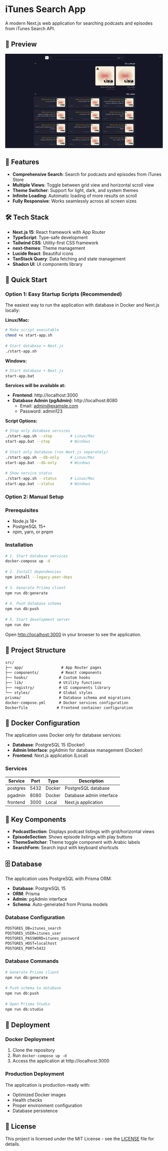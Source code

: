# iTunes Search App

A modern Next.js web application for searching podcasts and episodes from iTunes Search API.

## 📱 Preview
![iTunes Search App Preview](iTunes-Search.png)

## 🌟 Features

- **Comprehensive Search**: Search for podcasts and episodes from iTunes Store
- **Multiple Views**: Toggle between grid view and horizontal scroll view
- **Theme Switcher**: Support for light, dark, and system themes
- **Infinite Loading**: Automatic loading of more results on scroll
- **Fully Responsive**: Works seamlessly across all screen sizes

## 🛠️ Tech Stack

- **Next.js 15**: React framework with App Router
- **TypeScript**: Type-safe development
- **Tailwind CSS**: Utility-first CSS framework
- **next-themes**: Theme management
- **Lucide React**: Beautiful icons
- **TanStack Query**: Data fetching and state management
- **Shadcn UI**: UI components library

## 🚀 Quick Start

### Option 1: Easy Startup Scripts (Recommended)

The easiest way to run the application with database in Docker and Next.js locally:

**Linux/Mac:**
```bash
# Make script executable
chmod +x start-app.sh

# Start database + Next.js
./start-app.sh
```

**Windows:**
```bash
# Start database + Next.js
start-app.bat
```

**Services will be available at:**
- **Frontend**: http://localhost:3000
- **Database Admin (pgAdmin)**: http://localhost:8080
  - Email: admin@example.com
  - Password: admin123

**Script Options:**
```bash
# Stop only database services
./start-app.sh --stop        # Linux/Mac
start-app.bat --stop         # Windows

# Start only database (run Next.js separately)
./start-app.sh --db-only     # Linux/Mac
start-app.bat --db-only      # Windows

# Show service status
./start-app.sh --status      # Linux/Mac
start-app.bat --status       # Windows
```

### Option 2: Manual Setup

### Prerequisites
- Node.js 18+
- PostgreSQL 15+
- npm, yarn, or pnpm

### Installation

```bash
# 1. Start database services
docker-compose up -d

# 2. Install dependencies
npm install --legacy-peer-deps

# 3. Generate Prisma client
npm run db:generate

# 4. Push database schema
npm run db:push

# 5. Start development server
npm run dev
```

Open [http://localhost:3000](http://localhost:3000) in your browser to see the application.

## 📁 Project Structure

```
src/
├── app/                 # App Router pages
├── components/          # React components
├── hooks/              # Custom hooks
├── lib/                # Utility functions
├── registry/           # UI components library
└── styles/             # Global styles
prisma/                 # Database schema and migrations
docker-compose.yml      # Docker services configuration
Dockerfile             # Frontend container configuration
```

## 🐳 Docker Configuration

The application uses Docker only for database services:

- **Database**: PostgreSQL 15 (Docker)
- **Admin Interface**: pgAdmin for database management (Docker)
- **Frontend**: Next.js application (Local)

### Services

| Service | Port | Type | Description |
|---------|------|------|-------------|
| postgres | 5432 | Docker | PostgreSQL database |
| pgadmin | 8080 | Docker | Database admin interface |
| frontend | 3000 | Local | Next.js application |

## 🔧 Key Components

- **PodcastSection**: Displays podcast listings with grid/horizontal views
- **EpisodeSection**: Shows episode listings with play buttons
- **ThemeSwitcher**: Theme toggle component with Arabic labels
- **SearchForm**: Search input with keyboard shortcuts

## 🗄️ Database

The application uses PostgreSQL with Prisma ORM:
- **Database**: PostgreSQL 15
- **ORM**: Prisma
- **Admin**: pgAdmin interface
- **Schema**: Auto-generated from Prisma models

### Database Configuration

```env
POSTGRES_DB=itunes_search
POSTGRES_USER=itunes_user
POSTGRES_PASSWORD=itunes_password
POSTGRES_HOST=localhost
POSTGRES_PORT=5432
```

### Database Commands

```bash
# Generate Prisma client
npm run db:generate

# Push schema to database
npm run db:push

# Open Prisma Studio
npm run db:studio
```

## 🚀 Deployment

### Docker Deployment

1. Clone the repository
2. Run `docker-compose up -d`
3. Access the application at http://localhost:3000

### Production Deployment

The application is production-ready with:
- Optimized Docker images
- Health checks
- Proper environment configuration
- Database persistence

## 📄 License

This project is licensed under the MIT License - see the [LICENSE](LICENSE) file for details.
